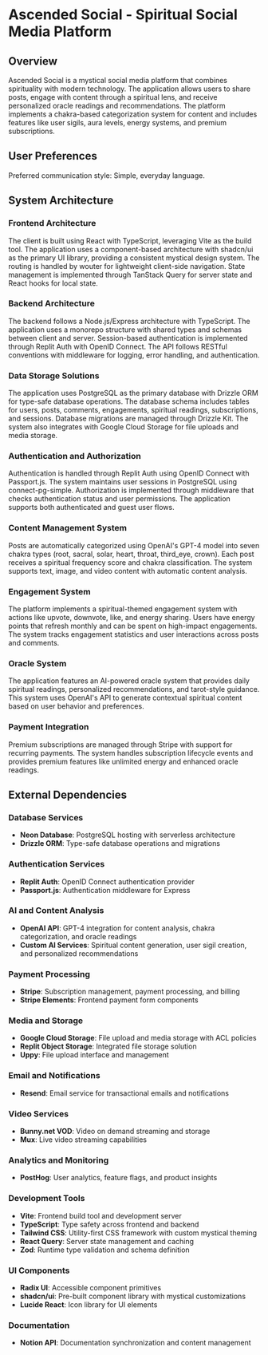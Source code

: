 # Ascended Social - Spiritual Social Media Platform

## Overview

Ascended Social is a mystical social media platform that combines spirituality with modern technology. The application allows users to share posts, engage with content through a spiritual lens, and receive personalized oracle readings and recommendations. The platform implements a chakra-based categorization system for content and includes features like user sigils, aura levels, energy systems, and premium subscriptions.

## User Preferences

Preferred communication style: Simple, everyday language.

## System Architecture

### Frontend Architecture
The client is built using React with TypeScript, leveraging Vite as the build tool. The application uses a component-based architecture with shadcn/ui as the primary UI library, providing a consistent mystical design system. The routing is handled by wouter for lightweight client-side navigation. State management is implemented through TanStack Query for server state and React hooks for local state.

### Backend Architecture
The backend follows a Node.js/Express architecture with TypeScript. The application uses a monorepo structure with shared types and schemas between client and server. Session-based authentication is implemented through Replit Auth with OpenID Connect. The API follows RESTful conventions with middleware for logging, error handling, and authentication.

### Data Storage Solutions
The application uses PostgreSQL as the primary database with Drizzle ORM for type-safe database operations. The database schema includes tables for users, posts, comments, engagements, spiritual readings, subscriptions, and sessions. Database migrations are managed through Drizzle Kit. The system also integrates with Google Cloud Storage for file uploads and media storage.

### Authentication and Authorization
Authentication is handled through Replit Auth using OpenID Connect with Passport.js. The system maintains user sessions in PostgreSQL using connect-pg-simple. Authorization is implemented through middleware that checks authentication status and user permissions. The application supports both authenticated and guest user flows.

### Content Management System
Posts are automatically categorized using OpenAI's GPT-4 model into seven chakra types (root, sacral, solar, heart, throat, third_eye, crown). Each post receives a spiritual frequency score and chakra classification. The system supports text, image, and video content with automatic content analysis.

### Engagement System
The platform implements a spiritual-themed engagement system with actions like upvote, downvote, like, and energy sharing. Users have energy points that refresh monthly and can be spent on high-impact engagements. The system tracks engagement statistics and user interactions across posts and comments.

### Oracle System
The application features an AI-powered oracle system that provides daily spiritual readings, personalized recommendations, and tarot-style guidance. This system uses OpenAI's API to generate contextual spiritual content based on user behavior and preferences.

### Payment Integration
Premium subscriptions are managed through Stripe with support for recurring payments. The system handles subscription lifecycle events and provides premium features like unlimited energy and enhanced oracle readings.

## External Dependencies

### Database Services
- **Neon Database**: PostgreSQL hosting with serverless architecture
- **Drizzle ORM**: Type-safe database operations and migrations

### Authentication Services
- **Replit Auth**: OpenID Connect authentication provider
- **Passport.js**: Authentication middleware for Express

### AI and Content Analysis
- **OpenAI API**: GPT-4 integration for content analysis, chakra categorization, and oracle readings
- **Custom AI Services**: Spiritual content generation, user sigil creation, and personalized recommendations

### Payment Processing
- **Stripe**: Subscription management, payment processing, and billing
- **Stripe Elements**: Frontend payment form components

### Media and Storage
- **Google Cloud Storage**: File upload and media storage with ACL policies
- **Replit Object Storage**: Integrated file storage solution
- **Uppy**: File upload interface and management

### Email and Notifications
- **Resend**: Email service for transactional emails and notifications

### Video Services
- **Bunny.net VOD**: Video on demand streaming and storage
- **Mux**: Live video streaming capabilities

### Analytics and Monitoring
- **PostHog**: User analytics, feature flags, and product insights

### Development Tools
- **Vite**: Frontend build tool and development server
- **TypeScript**: Type safety across frontend and backend
- **Tailwind CSS**: Utility-first CSS framework with custom mystical theming
- **React Query**: Server state management and caching
- **Zod**: Runtime type validation and schema definition

### UI Components
- **Radix UI**: Accessible component primitives
- **shadcn/ui**: Pre-built component library with mystical customizations
- **Lucide React**: Icon library for UI elements

### Documentation
- **Notion API**: Documentation synchronization and content management